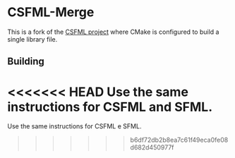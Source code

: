 
CSFML-Merge
================================================

This is a fork of the [CSFML project](https://github.com/SFML/CSFML) where CMake is configured to build a single library file.



Building
--------





<<<<<<< HEAD
Use the same instructions for CSFML and SFML.
=======
Use the same instructions for CSFML e SFML.
>>>>>>> b6df72db2b8ea7c61f49eca0fe08d682d450977f
